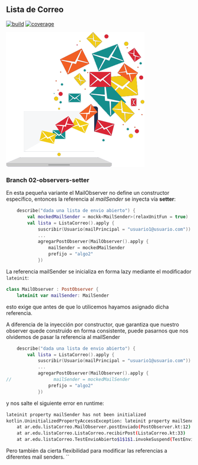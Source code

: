
## Lista de Correo

[![build](https://github.com/uqbar-project/eg-lista-correo-kotlin/actions/workflows/build.yml/badge.svg?branch=02-observers-setter)](https://github.com/uqbar-project/eg-lista-correo-kotlin/actions/workflows/build.yml) [![coverage](https://codecov.io/gh/uqbar-project/eg-lista-correo-kotlin/branch/02-observers-setter/graph/badge.svg)](https://codecov.io/gh/uqbar-project/eg-lista-correo-kotlin/branch/02-observers-setter/graph/badge.svg) 

![image](./images/mailingList.png)

### Branch 02-observers-setter

En esta pequeña variante el MailObserver no define un constructor específico, entonces la referencia al _mailSender_ se inyecta vía **setter**:

```kt
    describe("dada una lista de envio abierto") {
        val mockedMailSender = mockk<MailSender>(relaxUnitFun = true)
        val lista = ListaCorreo().apply {
            suscribir(Usuario(mailPrincipal = "usuario1@usuario.com"))
            ...
            agregarPostObserver(MailObserver().apply {
                mailSender = mockedMailSender
                prefijo = "algo2"
            })
```

La referencia mailSender se inicializa en forma lazy mediante el modificador `lateinit`:

```kt
class MailObserver : PostObserver {
    lateinit var mailSender: MailSender
```

esto exige que antes de que lo utilicemos hayamos asignado dicha referencia. 

A diferencia de la inyección por constructor, que garantiza que nuestro observer quede construido en forma consistente, puede pasarnos que nos olvidemos de pasar la referencia al mailSender


```kt
    describe("dada una lista de envio abierto") {
        val lista = ListaCorreo().apply {
            suscribir(Usuario(mailPrincipal = "usuario1@usuario.com"))
            ...
            agregarPostObserver(MailObserver().apply {
//                mailSender = mockedMailSender
                prefijo = "algo2"
            })
```

y nos salte el siguiente error en runtime:

```bash
lateinit property mailSender has not been initialized
kotlin.UninitializedPropertyAccessException: lateinit property mailSender has not been initialized
	at ar.edu.listaCorreo.MailObserver.postEnviado(PostObserver.kt:12)
	at ar.edu.listaCorreo.ListaCorreo.recibirPost(ListaCorreo.kt:33)
	at ar.edu.listaCorreo.TestEnvioAbierto$1$1$1.invokeSuspend(TestEnvioAbierto.kt:25)
```

Pero también da cierta flexibilidad para modificar las referencias a diferentes mail senders.
``